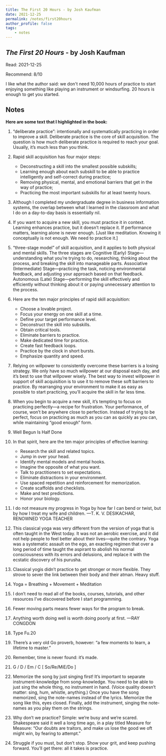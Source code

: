 ```yaml
---
title: The First 20 Hours - by Josh Kaufman
date: 2021-12-25
permalink: /notes/first20hours
author_profile: false
tags:
    - notes
---
```


## *The First 20 Hours* - by Josh Kaufman

Read: 2021-12-25

Recommend: 8/10

I like what the author said: we don't need 10,000 hours of practice to start enjoying something like playing an instrument or windsurfing. 20 hours is enough to get you started. 


## Notes

**Here are some text that I highlighted in the book:** 

1. “deliberate practice”: intentionally and systematically practicing in order to improve a skill. Deliberate practice is the core of skill acquisition. The question is how much deliberate practice is required to reach your goal. Usually, it’s much less than you think.

1. Rapid skill acquisition has four major steps:

    - Deconstructing a skill into the smallest possible subskills;
    - Learning enough about each subskill to be able to practice intelligently and self-correct during practice;
    - Removing physical, mental, and emotional barriers that get in the way of practice;
    - Practicing the most important subskills for at least twenty hours.

1. Although I completed my undergraduate degree in business information systems, the overlap between what I learned in the classroom and what I do on a day-to-day basis is essentially nil.

1. If you want to acquire a new skill, you must practice it in context. Learning enhances practice, but it doesn’t replace it. If performance matters, learning alone is never enough. [Just like meditation. Knowing it conceptually is not enough. We need to practice it.]

1. “three-stage model” of skill acquisition, and it applies to both physical and mental skills. The three stages are Cognitive (Early) Stage—understanding what you’re trying to do, researching, thinking about the process, and breaking the skill into manageable parts.  Associative (Intermediate) Stage—practicing the task, noticing environmental feedback, and adjusting your approach based on that feedback.  Autonomous (Late) Stage—performing the skill effectively and efficiently without thinking about it or paying unnecessary attention to the process.

1. Here are the ten major principles of rapid skill acquisition:

    - Choose a lovable project. 
    - Focus your energy on one skill at a time. 
    - Define your target performance level. 
    - Deconstruct the skill into subskills. 
    - Obtain critical tools. 
    - Eliminate barriers to practice. 
    - Make dedicated time for practice. 
    - Create fast feedback loops. 
    - Practice by the clock in short bursts. 
    - Emphasize quantity and speed.

1. Relying on willpower to consistently overcome these barriers is a losing strategy. We only have so much willpower at our disposal each day, and it’s best to use that willpower wisely. The best way to invest willpower in support of skill acquisition is to use it to remove these soft barriers to practice. By rearranging your environment to make it as easy as possible to start practicing, you’ll acquire the skill in far less time.

1. When you begin to acquire a new skill, it’s tempting to focus on practicing perfectly—a recipe for frustration. Your performance, of course, won’t be anywhere close to perfection. Instead of trying to be perfect, focus on practicing as much as you can as quickly as you can, while maintaining “good enough” form.

1. Well Begun Is Half Done

1. In that spirit, here are the ten major principles of effective learning: 

    - Research the skill and related topics.
    - Jump in over your head.
    - Identify mental models and mental hooks.
    - Imagine the opposite of what you want.
    - Talk to practitioners to set expectations.
    - Eliminate distractions in your environment.
    - Use spaced repetition and reinforcement for memorization.
    - Create scaffolds and checklists.
    - Make and test predictions.
    - Honor your biology.

1. I do not measure my progress in Yoga by how far I can bend or twist, but by how I treat my wife and children. —T. K. V. DESIKACHAR, RENOWNED YOGA TEACHER

1. This classical yoga was very different from the version of yoga that is often taught in the West today. It was not an aerobic exercise, and it did not help people to feel better about their lives—quite the contrary. Yoga was a systematic assault on the ego, an exacting regimen that over a long period of time taught the aspirant to abolish his normal consciousness with its errors and delusions, and replace it with the ecstatic discovery of his purusha.

1. Classical yogis didn’t practice to get stronger or more flexible. They strove to sever the link between their body and their atman. Heavy stuff.

1. Yoga = Breathing + Movement + Meditation

1. I don’t need to read all of the books, courses, tutorials, and other resources I’ve discovered before I start programming.

1. Fewer moving parts means fewer ways for the program to break.

1. Anything worth doing well is worth doing poorly at first.  —RAY CONGDON

1. Type Fu.20

1. There’s a very old Go proverb, however: “a few moments to learn, a lifetime to master.” 

1. Remember, time is never found: it’s made.

1. G / D / Em / C [ So/Re/MiE/Do ]

1. Memorize the song by just singing first! It’s important to separate instrument-knowledge from song-knowledge. You need to be able to just sing the whole thing, no instrument in hand. (Voice quality doesn’t matter: sing, hum, whistle, anything.) Once you have the song memorized, sing the note-names instead of the lyrics. Memorize the song like this, eyes closed. Finally, add the instrument, singing the note-names as you play them on the strings.

1. Why don’t we practice? Simple: we’re busy and we’re scared. Shakespeare said it well a long time ago, in a play titled Measure for Measure: “Our doubts are traitors, and make us lose the good we oft might win, by fearing to attempt.”

1. Struggle if you must, but don’t stop. Show your grit, and keep pushing forward. You’ll get there: all it takes is practice.

